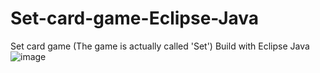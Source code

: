 # Set-card-game-Eclipse-Java
Set card game (The game is actually called 'Set')
Build with Eclipse Java
![image](https://user-images.githubusercontent.com/89970476/226125761-69b68a1f-84d7-4aca-b369-a5a763ee02b2.png)
